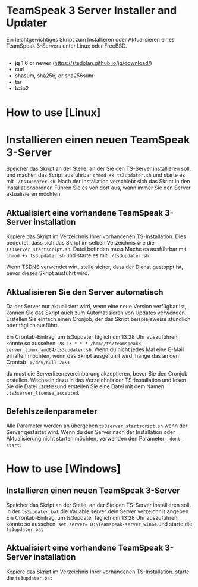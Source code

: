 # TeamSpeak 3 Server Installer and Updater

Ein leichtgewichtiges Skript zum Installieren oder Aktualisieren eines TeamSpeak 3-Servers unter Linux oder FreeBSD.

##

- **jq** 1.6 or newer (https://stedolan.github.io/jq/download/)
- curl
- shasum, sha256, or sha256sum
- tar
- bzip2

# How to use [Linux]

# Installieren einen neuen TeamSpeak 3-Server

Speicher das Skript an der Stelle, an der Sie den TS-Server installieren soll, und machen das Script ausführbar `chmod +x ts3updater.sh` und starte es mit `./ts3updater.sh`. Nach der Installation verschiebt sich das Skript in den Installationsordner. Führen Sie es von dort aus, wann immer Sie den Server aktualisieren möchten.

## Aktualisiert eine vorhandene TeamSpeak 3-Server installation

Kopiere das Skript im Verzeichnis Ihrer vorhandenen TS-Installation. Dies bedeutet, dass sich das Skript im selben Verzeichnis wie die `ts3server_startscript.sh`. Datei befinden muss Mache es ausführbar mit `chmod +x ts3updater.sh` und starte es mit `./ts3updater.sh`.

Wenn TSDNS verwendet wirt, stelle sicher, dass der Dienst gestoppt ist, bevor dieses Skript ausführt wird.

## Aktualisieren Sie den Server automatisch

Da der Server nur aktualisiert wird, wenn eine neue Version verfügbar ist, können Sie das Skript auch zum Automatisieren von Updates verwenden. Erstellen Sie einfach einen Cronjob, der das Skript beispielsweise stündlich oder täglich ausführt.

Ein Crontab-Eintrag, um ts3updater täglich um 13:28 Uhr auszuführen, könnte so aussehen: `28 13 * * * /home/ts/teamspeak3-server_linux_amd64/ts3updater.sh`.
Wenn du nicht jedes Mal eine E-Mail erhalten möchten, wenn das Skript ausgeführt wird. hänge das an den Crontab ` >/dev/null 2>&1`

du must die Serverlizenzvereinbarung akzeptieren, bevor Sie den Cronjob erstellen. Wechseln dazu in das Verzeichnis der TS-Installation und lesen Sie die Datei `LICENSE`und erstellen Sie eine Datei mit dem Namen `.ts3server_license_accepted`.

## Befehlszeilenparameter

Alle Parameter werden an übergeben `ts3server_startscript.sh` wenn der Server gestartet wird. Wenn du den Server nach der Installation oder Aktualisierung nicht starten möchten, verwenden den Parameter`--dont-start`.

#

# How to use [Windows]

## Installieren einen neuen TeamSpeak 3-Server

Speicher das Skript an der Stelle, an der Sie den TS-Server installieren soll.
in der `ts3updater.bat` die Variable server dein Server verzeichnis angeben
Ein Crontab-Eintrag, um ts3updater täglich um 13:28 Uhr auszuführen, könnte so aussehen: `set server= D:\Teamspeak-server_win64`.und starte die `ts3updater.bat`

## Aktualisiert eine vorhandene TeamSpeak 3-Server installation

Kopiere das Skript im Verzeichnis Ihrer vorhandenen TS-Installation.
starte die `ts3updater.bat`
